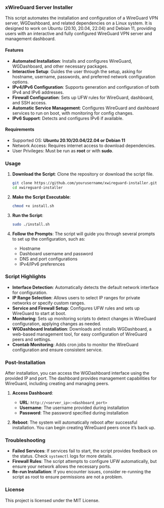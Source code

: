 ### xWireGuard Server Installer

This script automates the installation and configuration of a WireGuard VPN server, WGDashboard, and related dependencies on a Linux system. It is designed to work on Ubuntu (20.10, 20.04, 22.04) and Debian 11, providing users with an interactive and fully configured WireGuard VPN server and management dashboard.

#### Features

- **Automated Installation**: Installs and configures WireGuard, WGDashboard, and other necessary packages.
- **Interactive Setup**: Guides the user through the setup, asking for hostname, username, passwords, and preferred network configuration options.
- **IPv4/IPv6 Configuration**: Supports generation and configuration of both IPv4 and IPv6 addresses.
- **Firewall Configuration**: Sets up UFW rules for WireGuard, dashboard, and SSH access.
- **Automatic Service Management**: Configures WireGuard and dashboard services to run on boot, with monitoring for config changes.
- **IPv6 Support**: Detects and configures IPv6 if available.

#### Requirements

- Supported OS: **Ubuntu 20.10/20.04/22.04 or Debian 11**
- Network Access: Requires internet access to download dependencies.
- User Privileges: Must be run as **root** or with **sudo**.

### Usage

1. **Download the Script**: Clone the repository or download the script file.

   ```bash
   git clone https://github.com/yourusername/xwireguard-installer.git
   cd xwireguard-installer
   ```

2. **Make the Script Executable**:

   ```bash
   chmod +x install.sh
   ```

3. **Run the Script**:

   ```bash
   sudo ./install.sh
   ```

4. **Follow the Prompts**: The script will guide you through several prompts to set up the configuration, such as:
   - Hostname
   - Dashboard username and password
   - DNS and port configurations
   - IPv4/IPv6 preferences

### Script Highlights

- **Interface Detection**: Automatically detects the default network interface for configuration.
- **IP Range Selection**: Allows users to select IP ranges for private networks or specify custom ranges.
- **Service and Firewall Setup**: Configures UFW rules and sets up WireGuard to start at boot.
- **Monitoring**: Sets up monitoring scripts to detect changes in WireGuard configuration, applying changes as needed.
- **WGDashboard Installation**: Downloads and installs WGDashboard, a web-based management tool, for easy configuration of WireGuard peers and settings.
- **Crontab Monitoring**: Adds cron jobs to monitor the WireGuard configuration and ensure consistent service.

### Post-Installation

After installation, you can access the WGDashboard interface using the provided IP and port. The dashboard provides management capabilities for WireGuard, including creating and managing peers.

1. **Access Dashboard**: 
   - **URL**: `http://<server_ip>:<dashboard_port>`
   - **Username**: The username provided during installation
   - **Password**: The password specified during installation

2. **Reboot**: The system will automatically reboot after successful installation. You can begin creating WireGuard peers once it’s back up.

### Troubleshooting

- **Failed Services**: If services fail to start, the script provides feedback on the status. Check `systemctl` logs for more details.
- **Firewall Rules**: The script attempts to configure UFW automatically, but ensure your network allows the necessary ports.
- **Re-run Installation**: If you encounter issues, consider re-running the script as root to ensure permissions are not a problem.

### License

This project is licensed under the MIT License.
